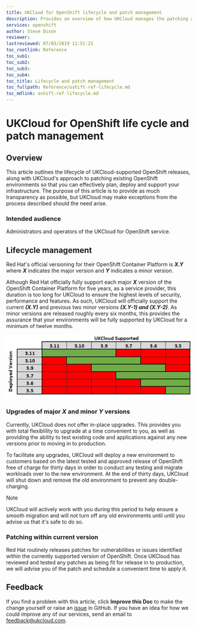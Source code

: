 ```yaml
---
title: UKCloud for OpenShift lifecycle and patch management
description: Provides an overview of how UKCloud manages the patching and lifecycle support of its OpenShift service
services: openshift
author: Steve Dixon
reviewer:
lastreviewed: 07/03/2019 11:51:21
toc_rootlink: Reference
toc_sub1: 
toc_sub2:
toc_sub3:
toc_sub4:
toc_title: Lifecycle and patch management
toc_fullpath: Reference/oshift-ref-lifecycle.md
toc_mdlink: oshift-ref-lifecycle.md
---
```


# UKCloud for OpenShift life cycle and patch management

## Overview

This article outlines the lifecycle of UKCloud-supported OpenShift releases, along with UKCloud's approach to patching existing OpenShift environments so that you can effectively plan, deploy and support your infrastructure. The purpose of this article is to provide as much transparency as possible, but UKCloud may make exceptions from the process described should the need arise.

### Intended audience

Administrators and operators of the UKCloud for OpenShift service.

## Lifecycle management

Red Hat's official versioning for their OpenShift Container Platform is _**X.Y**_ where _**X**_ indicates the major version and _**Y**_ indicates a minor version.

Although Red Hat officially fully support each major _**X**_ version of the OpenShift Container Platform for five years, as a service provider, this duration is too long for UKCloud to ensure the highest levels of security, performance and features. As such, UKCloud will officially support the current **_(X.Y)_** and previous two minor versions **_(X.Y-1) and (X.Y-2)_**. As minor versions are released roughly every six months, this provides the assurance that your environments will be fully supported by UKCloud for a minimum of twelve months.

![Lifecycle](images/oshift-supported-versions.png)

### Upgrades of major _**X**_ and minor _**Y**_ versions

Currently, UKCloud does not offer in-place upgrades. This provides you with total flexiblility to upgrade at a time convenient to you, as well as providing the ability to test existing code and applications against any new versions prior to moving in to production.

To facilitate any upgrades, UKCloud will deploy a new environment to customers based on the latest tested and approved release of OpenShift free of charge for thirty days in order to conduct any testing and migrate workloads over to the new environment. At the end of thirty days, UKCloud will shut down and remove the old environment to prevent any double-charging.

> [!NOTE]
> UKCloud will actively work with you during this period to help ensure a smooth migration and will not turn off any old environments until until you advise us that it's safe to do so.

### Patching within current version

Red Hat routinely releases patches for vulnerabilities or issues identified within the currently supported version of OpenShift. Once UKCloud has reviewed and tested any patches as being fit for release in to production, we will advise you of the patch and schedule a convenient time to apply it.

## Feedback

If you find a problem with this article, click **Improve this Doc** to make the change yourself or raise an [issue](https://github.com/UKCloud/documentation/issues) in GitHub. If you have an idea for how we could improve any of our services, send an email to <feedback@ukcloud.com>.
